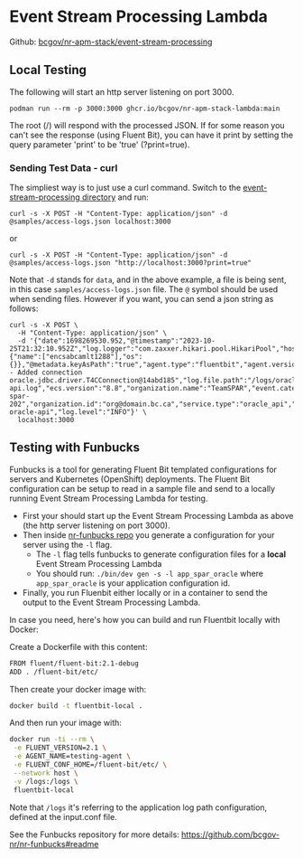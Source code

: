 # Event Stream Processing Lambda

Github: [bcgov/nr-apm-stack/event-stream-processing](https://github.com/bcgov/nr-apm-stack/tree/main/event-stream-processing)

## Local Testing

The following will start an http server listening on port 3000.

```
podman run --rm -p 3000:3000 ghcr.io/bcgov/nr-apm-stack-lambda:main
```

The root (/) will respond with the processed JSON. If for some reason you can't see the response (using Fluent Bit), you can have it print by setting the query parameter 'print' to be 'true' (?print=true).

### Sending Test Data - curl

The simpliest way is to just use a curl command. Switch to the [event-stream-processing directory](https://github.com/bcgov/nr-apm-stack/tree/main/event-stream-processing) and run:

```
curl -s -X POST -H "Content-Type: application/json" -d @samples/access-logs.json localhost:3000
```
or
```
curl -s -X POST -H "Content-Type: application/json" -d @samples/access-logs.json "http://localhost:3000?print=true"
```

Note that `-d` stands for `data`, and in the above example, a file is being sent, in this case `samples/access-logs.json` file. The `@` symbol should be used when sending files. However if you want, you can send a json string as follows:

```
curl -s -X POST \
  -H "Content-Type: application/json" \
  -d '{"date":1698269530.952,"@timestamp":"2023-10-25T21:32:10.952Z","log.logger":"com.zaxxer.hikari.pool.HikariPool","host":{"name":["encsabcamlt1288"],"os":{}},"@metadata.keyAsPath":"true","agent.type":"fluentbit","agent.version":"2.1","event.sequence":29000,"message":"NrBeApiPool - Added connection oracle.jdbc.driver.T4CConnection@14abd185","log.file.path":"/logs/oracle-api.log","ecs.version":"8.8","organization.name":"TeamSPAR","event.category":"web","agent.name":"nr-spar-202","organization.id":"org@domain.bc.ca","service.type":"oracle_api","event.dataset":"application.log.utc","service.name":"spar_oracle_api","event.kind":"event","event.ingested":"diagnostic","service.environment":"development","labels.project":"spar-oracle-api","log.level":"INFO"}' \
  localhost:3000
```

## Testing with Funbucks

Funbucks is a tool for generating Fluent Bit templated configurations for servers and Kubernetes (OpenShift) deployments. The Fluent Bit configuration can be setup to read in a sample file and send to a locally running Event Stream Processing Lambda for testing.

- First your should start up the Event Stream Processing Lambda as above (the http server listening on port 3000).
- Then inside [nr-funbucks repo](https://github.com/bcgov-nr/nr-funbuck) you generate a configuration for your server using the `-l` flag.
  - The `-l` flag tells funbucks to generate configuration files for a **local** Event Stream Processing Lambda
  - You should run: `./bin/dev gen -s -l app_spar_oracle` where `app_spar_oracle` is your application configuration id.
- Finally, you run Fluenbit either locally or in a container to send the output to the Event Stream Processing Lambda.

In case you need, here's how you can build and run Fluentbit locally with Docker:

Create a Dockerfile with this content:
```sh
FROM fluent/fluent-bit:2.1-debug
ADD . /fluent-bit/etc/
```

Then create your docker image with:
```sh
docker build -t fluentbit-local .
```

And then run your image with:
```sh
docker run -ti --rm \
 -e FLUENT_VERSION=2.1 \
 -e AGENT_NAME=testing-agent \
 -e FLUENT_CONF_HOME=/fluent-bit/etc/ \
 --network host \
 -v /logs:/logs \
 fluentbit-local
```

Note that `/logs` it's referring to the application log path configuration, defined at the input.conf file.

See the Funbucks repository for more details: https://github.com/bcgov-nr/nr-funbucks#readme

